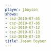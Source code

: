 ```yaml
---
player: jboyson
shows:
- csz-2019-07-05
- csz-2019-07-06
- csz-2019-07-12
- csz-2019-07-13
- csz-2019-07-20
title: Jason Boyson
---
```

